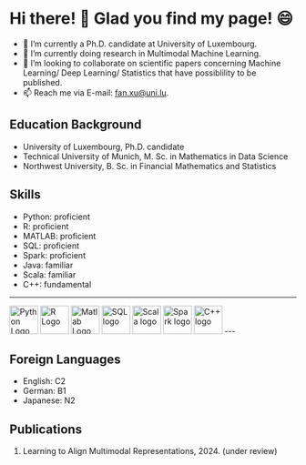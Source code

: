 # Hi there! 👋 Glad you find my page! :smile:


- 🔭 I’m currently a Ph.D. candidate at University of Luxembourg.
- 🌱 I’m currently doing research in Multimodal Machine Learning.
- 👯 I’m looking to collaborate on scientific papers concerning Machine Learning/ Deep Learning/ Statistics that have possiblility to be published.
- 📫 Reach me via E-mail: fan.xu@uni.lu.

## Education Background
- University of Luxembourg, Ph.D. candidate
- Technical University of Munich, M. Sc. in Mathematics in Data Science
- Northwest University, B. Sc. in Financial Mathematics and Statistics

## Skills
- Python: proficient
- R: proficient
- MATLAB: proficient
- SQL: proficient
- Spark: proficient
- Java: familiar
- Scala: familiar
- C++: fundamental
---
<img src="https://www.python.org/static/community_logos/python-logo.png" alt="Python Logo" width="50" height="50">
<img src="https://www.r-project.org/Rlogo.png" alt="R Logo" width="50" height="50">
<img src="https://upload.wikimedia.org/wikipedia/commons/2/21/Matlab_Logo.png" alt="Matlab Logo" width="50" height="50">
<img src="https://upload.wikimedia.org/wikipedia/commons/8/87/Sql_data_base_with_logo.png" alt="SQL logo" width="50" height="50">
<img src="https://upload.wikimedia.org/wikipedia/commons/3/39/Scala-full-color.svg" alt="Scala logo" width="50" height="50">
<img src="https://upload.wikimedia.org/wikipedia/commons/f/f3/Apache_Spark_logo.svg" alt="Spark logo" width="50" height="50">
<img src="https://upload.wikimedia.org/wikipedia/commons/1/18/ISO_C%2B%2B_Logo.svg" alt="C++ logo" width="50" height="50">
---

## Foreign Languages
- English: C2
- German: B1
- Japanese: N2

## Publications
1. Learning to Align Multimodal Representations, 2024. (under review)
